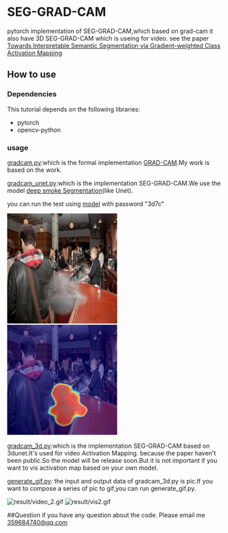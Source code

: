# SEG-GRAD-CAM
pytorch implementation of SEG-GRAD-CAM,which based on grad-cam it also have 3D SEG-GRAD-CAM which is useing for video.
see the paper [Towards Interpretable Semantic Segmentation via Gradient-weighted Class Activation Mapping](https://arxiv.org/abs/2002.11434)
## How to use

### Dependencies
This tutorial depends on the following libraries:

* pytorch
* opencv-python

### usage
[gradcam.py](gradcam.py):which is the formal implementation [GRAD-CAM](https://github.com/jacobgil/pytorch-grad-cam).My work is based on the work.

[gradcam_unet.py](gradcam_unet.py):which is the implementation SEG-GRAD-CAM.We use the model [deep smoke Segmentation](https://arxiv.org/abs/1809.00774)(like Unet).

you can run the test using [model](https://pan.baidu.com/s/16IolEoXFZChlTKNo2t5jnA) with password "3d7c"

![result/pic_1.jpg](result/pic_1.jpg)
![result/cam_1.jpg](result/cam_1.jpg)

[gradcam_3d.py](gradcam_3d.py):which is the implementation SEG-GRAD-CAM based on 3dunet.It's used for video Activation Mapping.
because the paper haven't been public.So the model will be release soon.But it is not important if you want to vis activation map based on your own model.

[generate_gif.py](generate_gif.py): the input and output data of gradcam_3d.py is pic.If you want to compose a series of pic to gif,you can run generate_gif.py.

![result/video_2.gif](result/video_2.gif)
![result/vis2.gif](result/vis2.gif)

##Question
if you have any question about the code. Please email me 359684740@qq.com

